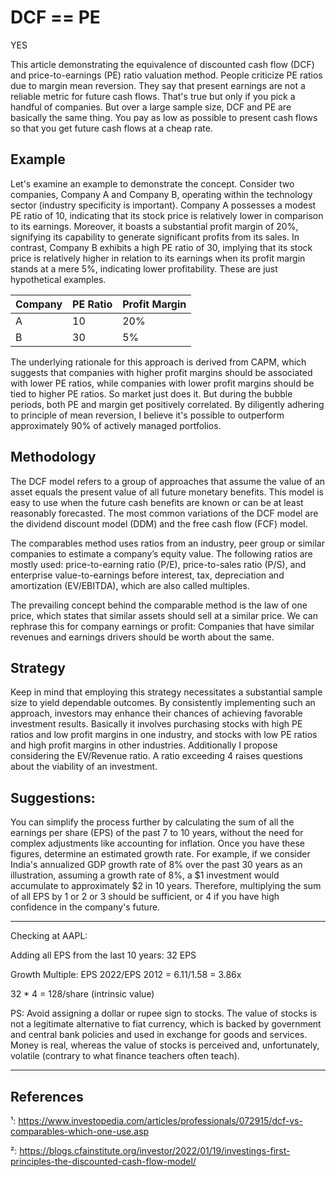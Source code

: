 
# DCF == PE

YES

This article demonstrating the equivalence of discounted cash flow (DCF) and price-to-earnings (PE) ratio valuation method. People criticize PE ratios due to margin mean reversion. They say that present earnings are not a reliable metric for future cash flows. That's true but only if you pick a handful of companies. But over a large sample size, DCF and PE are basically the same thing. You pay as low as possible to present cash flows so that you get future cash flows at a cheap rate.

## Example

Let's examine an example to demonstrate the concept. Consider two companies, Company A and Company B, operating within the technology sector (industry specificity is important). Company A possesses a modest PE ratio of 10, indicating that its stock price is relatively lower in comparison to its earnings. Moreover, it boasts a substantial profit margin of 20%, signifying its capability to generate significant profits from its sales. In contrast, Company B exhibits a high PE ratio of 30, implying that its stock price is relatively higher in relation to its earnings when its profit margin stands at a mere 5%, indicating lower profitability. These are just hypothetical examples.

| Company | PE Ratio | Profit Margin |
|---------|----------|---------------|
| A       | 10       | 20%           |
| B       | 30       | 5%            |

The underlying rationale for this approach is derived from CAPM, which suggests that companies with higher profit margins should be associated with lower PE ratios, while companies with lower profit margins should be tied to higher PE ratios. So market just does it. But during the bubble periods, both PE and margin get positively correlated. By diligently adhering to principle of mean reversion, I believe it's possible to outperform approximately 90% of actively managed portfolios.

## Methodology

The DCF model refers to a group of approaches that assume the value of an asset equals the present value of all future monetary benefits. This model is easy to use when the future cash benefits are known or can be at least reasonably forecasted. The most common variations of the DCF model are the dividend discount model (DDM) and the free cash flow (FCF) model.

The comparables method uses ratios from an industry, peer group or similar companies to estimate a company’s equity value. The following ratios are mostly used: price-to-earning ratio (P/E), price-to-sales ratio (P/S), and enterprise value-to-earnings before interest, tax, depreciation and amortization (EV/EBITDA), which are also called multiples.

The prevailing concept behind the comparable method is the law of one price, which states that similar assets should sell at a similar price. We can rephrase this for company earnings or profit: Companies that have similar revenues and earnings drivers should be worth about the same.

## Strategy

Keep in mind that employing this strategy necessitates a substantial sample size to yield dependable outcomes. By consistently implementing such an approach, investors may enhance their chances of achieving favorable investment results. Basically it involves purchasing stocks with high PE ratios and low profit margins in one industry, and stocks with low PE ratios and high profit margins in other industries. Additionally I propose considering the EV/Revenue ratio. A ratio exceeding 4 raises questions about the viability of an investment.

## Suggestions:

You can simplify the process further by calculating the sum of all the earnings per share (EPS) of the past 7 to 10 years, without the need for complex adjustments like accounting for inflation. Once you have these figures, determine an estimated growth rate. For example, if we consider India's annualized GDP growth rate of 8% over the past 30 years as an illustration, assuming a growth rate of 8%, a $1 investment would accumulate to approximately $2 in 10 years. Therefore, multiplying the sum of all EPS by 1 or 2 or 3 should be sufficient, or 4 if you have high confidence in the company's future.

-----

Checking at AAPL:

Adding all EPS from the last 10 years: 32 EPS

Growth Multiple: EPS 2022/EPS 2012 = 6.11/1.58 = 3.86x

32 * 4 = 128/share (intrinsic value)

PS: Avoid assigning a dollar or rupee sign to stocks. The value of stocks is not a legitimate alternative to fiat currency, which is backed by government and central bank policies and used in exchange for goods and services. Money is real, whereas the value of stocks is perceived and, unfortunately, volatile (contrary to what finance teachers often teach).

-------

## References

¹: https://www.investopedia.com/articles/professionals/072915/dcf-vs-comparables-which-one-use.asp

²: https://blogs.cfainstitute.org/investor/2022/01/19/investings-first-principles-the-discounted-cash-flow-model/


